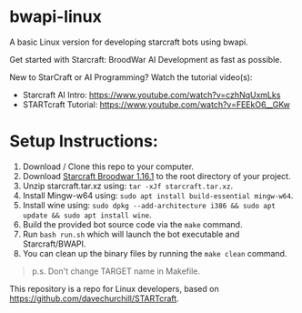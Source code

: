 # bwapi-linux

A basic Linux version for developing starcraft bots using bwapi.

Get started with Starcraft: BroodWar AI Development as fast as possible.

New to StarCraft or AI Programming? Watch the tutorial video(s):
* Starcraft AI Intro: https://www.youtube.com/watch?v=czhNqUxmLks
* STARTcraft Tutorial: https://www.youtube.com/watch?v=FEEkO6__GKw

# Setup Instructions:

1. Download / Clone this repo to your computer.
2. Download [Starcraft Broodwar 1.16.1](https://drive.google.com/file/d/1q4gib8OQ0CMDMBorhwWwta135uqwlCSk/view?usp=sharing) to the root directory of your project.
3. Unzip starcraft.tar.xz using: `tar -xJf starcraft.tar.xz`.
4. Install Mingw-w64 using: `sudo apt install build-essential mingw-w64`.
5. Install wine using: `sudo dpkg --add-architecture i386 && sudo apt update && sudo apt install wine`.
6. Build the provided bot source code via the `make` command.
7. Run `bash run.sh` which will launch the bot executable and Starcraft/BWAPI.
8. You can clean up the binary files by running the `make clean` command.

> p.s. Don't change TARGET name in Makefile.

This repository is a repo for Linux developers, based on https://github.com/davechurchill/STARTcraft.
